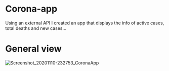 # Corona-app
Using an external API I created an app that displays the info of active cases, total deaths and new cases...

# General view

![Screenshot_20201110-232753_CoronaApp](https://user-images.githubusercontent.com/68973694/98759840-ac7cac00-23b0-11eb-81a4-f7b09734116e.jpg)
